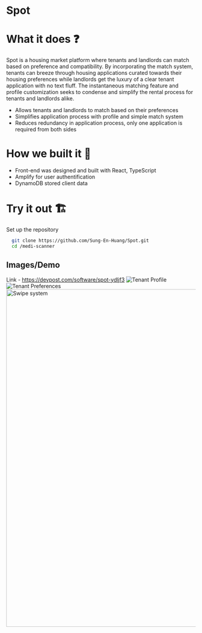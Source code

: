 
# Spot

# What it does ❓
Spot is a housing market platform where tenants and landlords can match based on preference and compatibility. By incorporating the match system, tenants can breeze through housing applications curated towards their housing preferences while landlords get the luxury of a clear tenant application with no text fluff. The instantaneous matching feature and profile customization seeks to condense and simplify the rental process for tenants and landlords alike.

- Allows tenants and landlords to match based on their preferences
- Simplifies application process with profile and simple match system
- Reduces redundancy in application process, only one application is required from both sides

# How we built it 🔨
- Front-end was designed and built with React, TypeScript
- Amplify for user authentification
- DynamoDB stored client data

# Try it out 🏗
Set up the repository
```bash
  git clone https://github.com/Sung-En-Huang/Spot.git
  cd /medi-scanner
```
    
## Images/Demo
Link - https://devpost.com/software/spot-ydljf3
![Tenant Profile](https://user-images.githubusercontent.com/105095206/218373723-ee872ad6-28f5-44d9-a818-9fc8c1b51955.png)
![Tenant Preferences](https://user-images.githubusercontent.com/105095206/218373726-a9acb68a-2e98-45f5-8b26-d1890d930c1b.png)
<img width="896" alt="Swipe system" src="https://user-images.githubusercontent.com/105095206/218373729-f22676a3-3eb0-485f-b014-924c8ebeac49.png">
